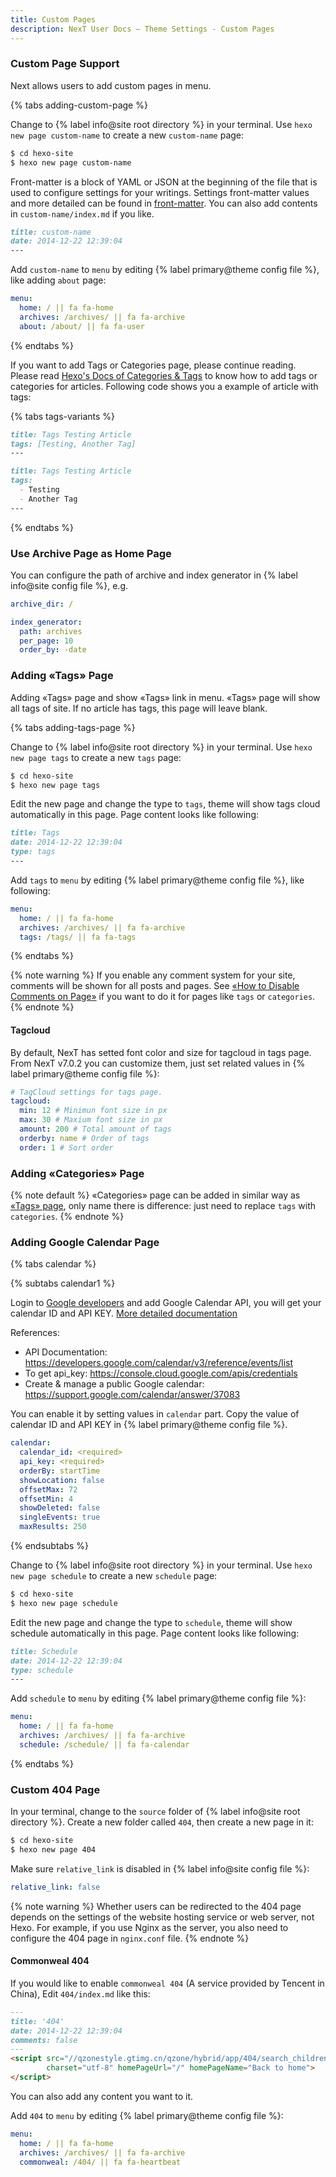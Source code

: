 ```yaml
---
title: Custom Pages
description: NexT User Docs – Theme Settings - Custom Pages
---
```


### Custom Page Support

Next allows users to add custom pages in menu.

{% tabs adding-custom-page %}
<!-- tab Adding New Page → -->
Change to {% label info@site root directory %} in your terminal. Use `hexo new page custom-name` to create a new `custom-name` page:

```bash
$ cd hexo-site
$ hexo new page custom-name
```
<!-- endtab -->

<!-- tab Setting Front-matter Values → -->
Front-matter is a block of YAML or JSON at the beginning of the file that is used to configure settings for your writings. Settings front-matter values and more detailed can be found in [front-matter](https://hexo.io/docs/front-matter). You can also add contents in `custom-name/index.md` if you like.

```md
title: custom-name
date: 2014-12-22 12:39:04
---
```
<!-- endtab -->

<!-- tab Editting Menu -->
Add `custom-name` to `menu` by editing {% label primary@theme config file %}, like adding `about` page:

```yml next/_config.yml
menu:
  home: / || fa fa-home
  archives: /archives/ || fa fa-archive
  about: /about/ || fa fa-user
```
<!-- endtab -->
{% endtabs %}

If you want to add Tags or Categories page, please continue reading.
Please read [Hexo's Docs of Categories & Tags](https://hexo.io/docs/front-matter#Categories-amp-Tags) to know how to add tags or categories for articles.
Following code shows you a example of article with tags:

{% tabs tags-variants %}
<!-- tab Variant 1 -->
```md
title: Tags Testing Article
tags: [Testing, Another Tag]
---
```
<!-- endtab -->

<!-- tab Variant 2 -->
```md
title: Tags Testing Article
tags:
  - Testing
  - Another Tag
---
```
<!-- endtab -->
{% endtabs %}

### Use Archive Page as Home Page

You can configure the path of archive and index generator in {% label info@site config file %}, e.g.

```yml hexo/_config.yml
archive_dir: /

index_generator:
  path: archives
  per_page: 10
  order_by: -date
```

### Adding «Tags» Page

Adding «Tags» page and show «Tags» link in menu. «Tags» page will show all tags of site. If no article has tags, this page will leave blank.

{% tabs adding-tags-page %}
<!-- tab Adding New Page → -->
Change to {% label info@site root directory %} in your terminal. Use `hexo new page tags` to create a new `tags` page:

```bash
$ cd hexo-site
$ hexo new page tags
```
<!-- endtab -->

<!-- tab Setting Page Type → -->
Edit the new page and change the type to `tags`, theme will show tags cloud automatically in this page. Page content looks like following:

```md
title: Tags
date: 2014-12-22 12:39:04
type: tags
---
```
<!-- endtab -->

<!-- tab Editting Menu -->
Add `tags` to `menu` by editing {% label primary@theme config file %}, like following:

```yml next/_config.yml
menu:
  home: / || fa fa-home
  archives: /archives/ || fa fa-archive
  tags: /tags/ || fa fa-tags
```
<!-- endtab -->
{% endtabs %}

{% note warning %}
If you enable any comment system for your site, comments will be shown for all posts and pages.
See [«How to Disable Comments on Page»](/docs/third-party-services/comments.html#How-to-Disable-Comments-on-Page) if you want to do it for pages like `tags` or `categories`.
{% endnote %}

#### Tagcloud

By default, NexT has setted font color and size for tagcloud in tags page.
From NexT v7.0.2 you can customize them, just set related values in {% label primary@theme config file %}:

```yml next/_config.yml
# TagCloud settings for tags page.
tagcloud:
  min: 12 # Minimun font size in px
  max: 30 # Maxium font size in px
  amount: 200 # Total amount of tags
  orderby: name # Order of tags
  order: 1 # Sort order
```

### Adding «Categories» Page

{% note default %}
«Categories» page can be added in similar way as [«Tags» page](#Adding-%C2%ABTags%C2%BB-Page), only name there is difference: just need to replace `tags` with `categories`.
{% endnote %}

### Adding Google Calendar Page

{% tabs calendar %}
<!-- tab Setting Google Calendar → -->

{% subtabs calendar1 %}
<!-- tab Get calendar ID and API KEY → -->
Login to [Google developers](https://console.cloud.google.com/flows/enableapi?apiid=calendar) and add Google Calendar API, you will get your calendar ID and API KEY. [More detailed documentation](https://developers.google.com/calendar/quickstart/js)

References:

- API Documentation: https://developers.google.com/calendar/v3/reference/events/list
- To get api_key: https://console.cloud.google.com/apis/credentials
- Create & manage a public Google calendar: https://support.google.com/calendar/answer/37083
<!-- endtab -->
<!-- tab NexT Config -->
You can enable it by setting values in `calendar` part. Copy the value of calendar ID and API KEY in {% label primary@theme config file %}.

```yml next/_config.yml
calendar:
  calendar_id: <required>
  api_key: <required>
  orderBy: startTime
  showLocation: false
  offsetMax: 72
  offsetMin: 4
  showDeleted: false
  singleEvents: true
  maxResults: 250
```
<!-- endtab -->
{% endsubtabs %}

<!-- endtab -->

<!-- tab Adding Schedule Page → -->
Change to {% label info@site root directory %} in your terminal. Use `hexo new page schedule` to create a new `schedule` page:

```bash
$ cd hexo-site
$ hexo new page schedule
```
<!-- endtab -->

<!-- tab Setting Page Type → -->
Edit the new page and change the type to `schedule`, theme will show schedule automatically in this page. Page content looks like following:

```md
title: Schedule
date: 2014-12-22 12:39:04
type: schedule
---
```
<!-- endtab -->

<!-- tab Editting Menu -->
Add `schedule` to `menu` by editing {% label primary@theme config file %}:

```yml next/_config.yml
menu:
  home: / || fa fa-home
  archives: /archives/ || fa fa-archive
  schedule: /schedule/ || fa fa-calendar
```
<!-- endtab -->
{% endtabs %}

### Custom 404 Page

In your terminal, change to the `source` folder of {% label info@site root directory %}. Create a new folder called `404`, then create a new page in it:

```bash
$ cd hexo-site
$ hexo new page 404
```

Make sure `relative_link` is disabled in {% label info@site config file %}:

```yml hexo/_config.yml
relative_link: false
```

{% note warning %}
Whether users can be redirected to the 404 page depends on the settings of the website hosting service or web server, not Hexo. For example, if you use Nginx as the server, you also need to configure the 404 page in `nginx.conf` file.
{% endnote %}

#### Commonweal 404

If you would like to enable `commonweal 404` (A service provided by Tencent in China), Edit `404/index.md` like this:

```md
---
title: '404'
date: 2014-12-22 12:39:04
comments: false
---
<script src="//qzonestyle.gtimg.cn/qzone/hybrid/app/404/search_children.js"
        charset="utf-8" homePageUrl="/" homePageName="Back to home">
</script>
```

You can also add any content you want to it.

Add `404` to `menu` by editing {% label primary@theme config file %}:

```yml next/_config.yml
menu:
  home: / || fa fa-home
  archives: /archives/ || fa fa-archive
  commonweal: /404/ || fa fa-heartbeat
```
